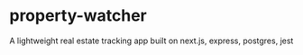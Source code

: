 # property-watcher
A lightweight real estate tracking app built on next.js, express, postgres, jest

